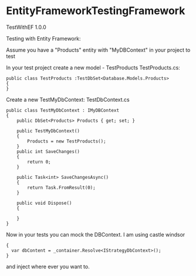 # EntityFrameworkTestingFramework
TestWithEF 1.0.0

Testing with Entity Framework:

Assume you have a "Products" entity with "MyDBContext" in your project to test

In your test project create a new model - TestProducts
TestProducts.cs:

    public class TestProducts :TestDbSet<Database.Models.Products>
    {
    }

Create a new TestMyDbContext:
TestDbContext.cs

    public class TestMyDbContext : IMyDBContext
    {
        public DbSet<Products> Products { get; set; }
        
        public TestMyDbContext()
        {
            Products = new TestProducts();
        }
        public int SaveChanges()
        {
            return 0;
        }

        public Task<int> SaveChangesAsync()
        {
            return Task.FromResult(0);
        }

        public void Dispose()
        {
            
        }
    }
    
Now in your tests you can mock the DBContext.  I am using castle windsor 
  
    {
      var dbContent = _container.Resolve<IStrategyDbContext>();
    }

and inject where ever you want to.
